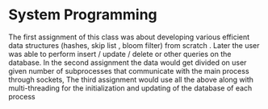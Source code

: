 # System Programming
 The first assignment of this class was about developing various efficient data structures (hashes, skip list , bloom filter) from scratch . Later the user was able to perform insert / update / delete or other queries on the database.
 In the second assignment the data would get divided on user given number of subprocesses that communicate with the main process through sockets,
 The third assignment would use all the above along with multi-threading for the initialization and updating of the database of each process
